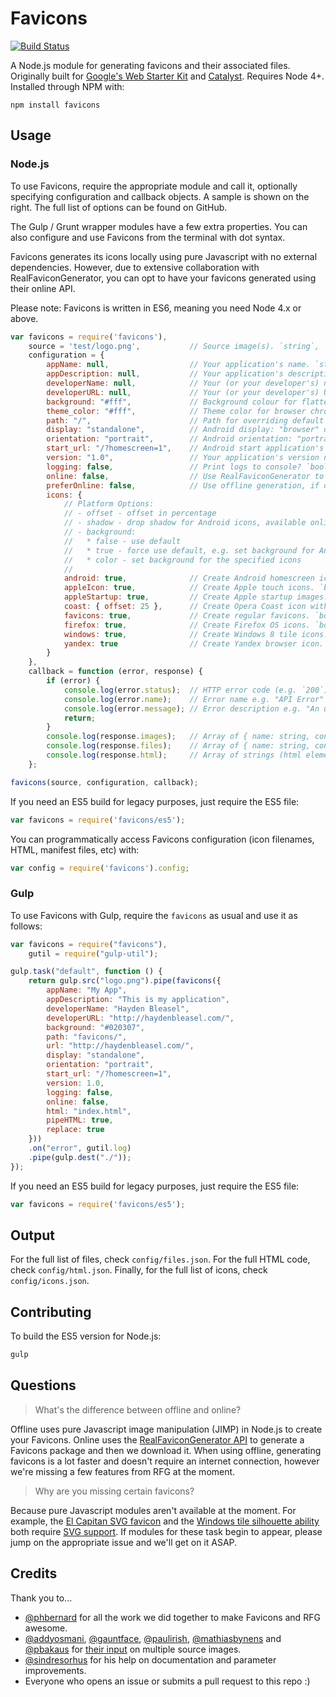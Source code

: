 # Favicons 

[![Build Status](https://travis-ci.org/evilebottnawi/favicons.svg?branch=master)](https://travis-ci.org/evilebottnawi/favicons)

A Node.js module for generating favicons and their associated files. Originally built for [Google's Web Starter Kit](https://github.com/google/web-starter-kit) and [Catalyst](https://github.com/haydenbleasel/catalyst). Requires Node 4+. Installed through NPM with:

```
npm install favicons
```

## Usage

### Node.js

To use Favicons, require the appropriate module and call it, optionally specifying configuration and callback objects. A sample is shown on the right. The full list of options can be found on GitHub.

The Gulp / Grunt wrapper modules have a few extra properties. You can also configure and use Favicons from the terminal with dot syntax.

Favicons generates its icons locally using pure Javascript with no external dependencies. However, due to extensive collaboration with RealFaviconGenerator, you can opt to have your favicons generated using their online API.

Please note: Favicons is written in ES6, meaning you need Node 4.x or above.

```js
var favicons = require('favicons'),
    source = 'test/logo.png',           // Source image(s). `string`, `buffer` or array of `string`
    configuration = {
        appName: null,                  // Your application's name. `string`
        appDescription: null,           // Your application's description. `string`
        developerName: null,            // Your (or your developer's) name. `string`
        developerURL: null,             // Your (or your developer's) URL. `string`
        background: "#fff",             // Background colour for flattened icons. `string`
        theme_color: "#fff",            // Theme color for browser chrome. `string`
        path: "/",                      // Path for overriding default icons path. `string`
        display: "standalone",          // Android display: "browser" or "standalone". `string`
        orientation: "portrait",        // Android orientation: "portrait" or "landscape". `string`
        start_url: "/?homescreen=1",    // Android start application's URL. `string`
        version: "1.0",                 // Your application's version number. `number`
        logging: false,                 // Print logs to console? `boolean`
        online: false,                  // Use RealFaviconGenerator to create favicons? `boolean`
        preferOnline: false,            // Use offline generation, if online generation has failed. `boolean`
        icons: {
            // Platform Options:
            // - offset - offset in percentage
            // - shadow - drop shadow for Android icons, available online only
            // - background:
            //   * false - use default
            //   * true - force use default, e.g. set background for Android icons
            //   * color - set background for the specified icons
            //
            android: true,              // Create Android homescreen icon. `boolean` or `{ offset, background, shadow }`
            appleIcon: true,            // Create Apple touch icons. `boolean` or `{ offset, background }`
            appleStartup: true,         // Create Apple startup images. `boolean` or `{ offset, background }`
            coast: { offset: 25 },      // Create Opera Coast icon with offset 25%. `boolean` or `{ offset, background }`
            favicons: true,             // Create regular favicons. `boolean`
            firefox: true,              // Create Firefox OS icons. `boolean` or `{ offset, background }`
            windows: true,              // Create Windows 8 tile icons. `boolean` or `{ background }`
            yandex: true                // Create Yandex browser icon. `boolean` or `{ background }`
        }
    },
    callback = function (error, response) {
        if (error) {
            console.log(error.status);  // HTTP error code (e.g. `200`) or `null`
            console.log(error.name);    // Error name e.g. "API Error"
            console.log(error.message); // Error description e.g. "An unknown error has occurred"
            return;
        }
        console.log(response.images);   // Array of { name: string, contents: <buffer> }
        console.log(response.files);    // Array of { name: string, contents: <string> }
        console.log(response.html);     // Array of strings (html elements)
    };

favicons(source, configuration, callback);
```

If you need an ES5 build for legacy purposes, just require the ES5 file:

```js
var favicons = require('favicons/es5');
```

You can programmatically access Favicons configuration (icon filenames, HTML, manifest files, etc) with:

```js
var config = require('favicons').config;
```

### Gulp

To use Favicons with Gulp, require the `favicons` as usual and use it as follows:

```js
var favicons = require("favicons"),
    gutil = require("gulp-util");

gulp.task("default", function () {
    return gulp.src("logo.png").pipe(favicons({
        appName: "My App",
        appDescription: "This is my application",
        developerName: "Hayden Bleasel",
        developerURL: "http://haydenbleasel.com/",
        background: "#020307",
        path: "favicons/",
        url: "http://haydenbleasel.com/",
        display: "standalone",
        orientation: "portrait",
        start_url: "/?homescreen=1",
        version: 1.0,
        logging: false,
        online: false,
        html: "index.html",
        pipeHTML: true,
        replace: true
    }))
    .on("error", gutil.log)
    .pipe(gulp.dest("./"));
});
```

If you need an ES5 build for legacy purposes, just require the ES5 file:

```js
var favicons = require('favicons/es5');
```

## Output

For the full list of files, check `config/files.json`. For the full HTML code, check `config/html.json`. Finally, for the full list of icons, check `config/icons.json`.

## Contributing

To build the ES5 version for Node.js:

```sh
gulp
```

## Questions

> What's the difference between offline and online?

Offline uses pure Javascript image manipulation (JIMP) in Node.js to create your Favicons. Online uses the [RealFaviconGenerator API](https://realfavicongenerator.net/) to generate a Favicons package and then we download it. When using offline, generating favicons is a lot faster and doesn't require an internet connection, however we're missing a few features from RFG at the moment.

> Why are you missing certain favicons?

Because pure Javascript modules aren't available at the moment. For example, the [El Capitan SVG favicon](https://github.com/haydenbleasel/favicons/issues/61) and the [Windows tile silhouette ability](https://github.com/haydenbleasel/favicons/issues/58) both require [SVG support](https://github.com/haydenbleasel/favicons/issues/53). If modules for these task begin to appear, please jump on the appropriate issue and we'll get on it ASAP.

## Credits

Thank you to...

- [@phbernard](https://github.com/phbernard) for all the work we did together to make Favicons and RFG awesome.
- [@addyosmani](https://github.com/addyosmani), [@gauntface](https://github.com/gauntface), [@paulirish](https://github.com/paulirish), [@mathiasbynens](https://github.com/mathiasbynens) and [@pbakaus](https://github.com/pbakaus) for [their input](https://github.com/google/web-starter-kit/pull/442) on multiple source images.
- [@sindresorhus](https://github.com/sindresorhus) for his help on documentation and parameter improvements.
- Everyone who opens an issue or submits a pull request to this repo :)
